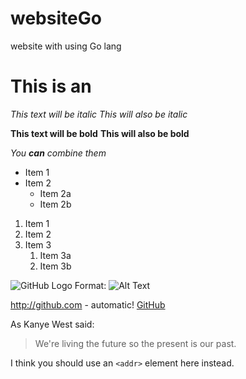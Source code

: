 # websiteGo
website with using  Go lang



# This is an 

*This text will be italic*
_This will also be italic_

**This text will be bold**
__This will also be bold__

_You **can** combine them_

* Item 1
* Item 2
    * Item 2a
    * Item 2b

1. Item 1
1. Item 2
1. Item 3
    1. Item 3a
    1. Item 3b



![GitHub Logo](/images/logo.png)
Format: ![Alt Text](url)


http://github.com - automatic!
[GitHub](http://github.com)

As Kanye West said:

> We're living the future so
> the present is our past.
>


I think you should use an
`<addr>` element here instead. 

